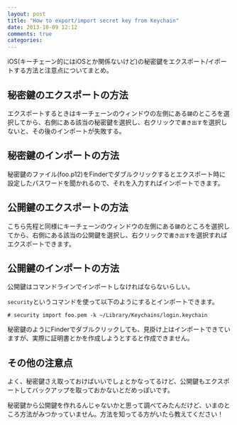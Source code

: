 ```yaml
---
layout: post
title: "How to export/import secret key from Keychain"
date: 2013-10-09 12:12
comments: true
categories: 
---
```

iOS(キーチェーン的にはiOSとか関係ないけど)の秘密鍵をエクスポート/イポートする方法と注意点についてまとめ。

## 秘密鍵のエクスポートの方法

エクスポートするときはキーチェーンのウィンドウの左側にある`鍵`のところを選択してから、右側にある該当の秘密鍵を選択し、右クリックで`書き出す`を選択しないと、その後のインポートが失敗する。

## 秘密鍵のインポートの方法

秘密鍵のファイル(foo.p12)をFinderでダブルクリックするとエクスポート時に設定したパスワードを聞かれるので、それを入力すればインポートできます。

## 公開鍵のエクスポートの方法

こちら先程と同様にキーチェーンのウィンドウの左側にある`鍵`のところを選択してから、右側にある該当の公開鍵を選択し、右クリックで`書き出す`を選択すればエクスポートできます。

## 公開鍵のインポートの方法

公開鍵はコマンドラインでインポートしなければならないらしい。

`security`というコマンドを使って以下のようにするとインポートできます。

```
# security import foo.pem -k ~/Library/Keychains/login.keychain
```

秘密鍵のようにFinderでダブルクリックしても、見掛け上はインポートできていますが、実際に証明書とかを作成しようとすると作成できません。

## その他の注意点

よく、秘密鍵さえ取っておけばいいでしょとかなってるけど、公開鍵もエクスポートしてバックアップを取っておかないとだめっぽいです。

秘密鍵から公開鍵を作れるんじゃないかと思って調べてみたんだけど、いまのところ方法がみつかっていません。方法を知ってる方がいたら教えてください！

